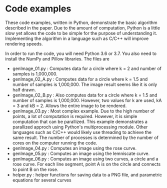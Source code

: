 # Code examples

These code examples, written in Python,
demonstrate the basic algorithm described in the paper.
Due to the amount of computation, Python is a little slow 
yet allows the code to be simple for the purpose of understanding it.
Implementing the algorithm in a language such as C/C++ will improve rendering speeds.

In order to run the code, you will need Python 3.6 or 3.7.  You also
need to install the NumPy and Pillow libraries. The files are

* genImage_01.py : Computes data for a circle where k = 2 and number of samples is 1,000,000.
* genImage_02_A.py : Computes data for a circle where k = 1.5 and number of samples is 1,000,000. The image result seems like it is only half drawn.
* genImage_02_B.py : Also computes data for a circle where k = 1.5 and number of samples is 1,000,000. However, two values for k are used, kA = 3 and kB = 2.  Allows the entire image to be rendered.
* genImage_03.py : Most complex example.  Due to the high number of points, a lot of computation is required.  However, it is simple computation that can be parallized.  This example demonstrates a parallized approch using Python's multiprocessing module.  Other languages such as C/C++ would likely use threading to achieve the same result.  The number of processes is determined by the number of cores on the computer running the code.
* genImage_04.py : Computes an image using the rose curve.
* genImage_05.py : Computes an image using the lemniscate curve.
* genImage_06.py : Computes an image using two curves, a circle and a rose curve.  For each line segment, point A is on the circle and connects to point B on the rose.
* helper.py : helper functions for saving data to a PNG file, and parametric equations for several curves
